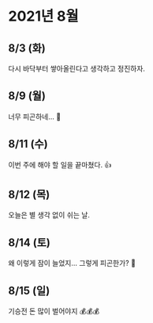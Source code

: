 # 2021년 8월

## 8/3 (화)

다시 바닥부터 쌓아올린다고 생각하고 정진하자.

## 8/9 (월)

너무 피곤하네... 🤔

## 8/11 (수)

이번 주에 해야 할 일을 끝마쳤다. 👍

## 8/12 (목)

오늘은 별 생각 없이 쉬는 날.

## 8/14 (토)

왜 이렇게 잠이 늘었지... 그렇게 피곤한가? 🤔

## 8/15 (일)

기승전 돈 많이 벌어야지 💰💰💰
